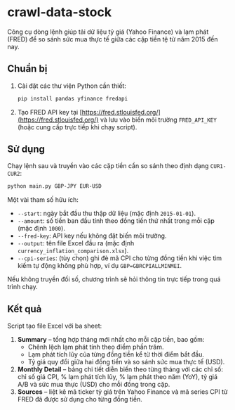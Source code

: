 # crawl-data-stock

Công cụ dòng lệnh giúp tải dữ liệu tỷ giá (Yahoo Finance) và lạm phát (FRED)
để so sánh sức mua thực tế giữa các cặp tiền tệ từ năm 2015 đến nay.

## Chuẩn bị

1. Cài đặt các thư viện Python cần thiết:
   ```bash
   pip install pandas yfinance fredapi
   ```
2. Tạo FRED API key tại [https://fred.stlouisfed.org/](https://fred.stlouisfed.org/)
   và lưu vào biến môi trường `FRED_API_KEY` (hoặc cung cấp trực tiếp khi chạy script).

## Sử dụng

Chạy lệnh sau và truyền vào các cặp tiền cần so sánh theo định dạng `CUR1-CUR2`:

```bash
python main.py GBP-JPY EUR-USD
```

Một vài tham số hữu ích:

- `--start`: ngày bắt đầu thu thập dữ liệu (mặc định `2015-01-01`).
- `--amount`: số tiền ban đầu tính theo đồng tiền thứ nhất trong mỗi cặp (mặc định `1000`).
- `--fred-key`: API key nếu không đặt biến môi trường.
- `--output`: tên file Excel đầu ra (mặc định `currency_inflation_comparison.xlsx`).
- `--cpi-series`: (tùy chọn) ghi đè mã CPI cho từng đồng tiền khi việc tìm kiếm tự động không phù hợp, ví dụ `GBP=GBRCPIALLMINMEI`.

Nếu không truyền đối số, chương trình sẽ hỏi thông tin trực tiếp trong quá trình chạy.

## Kết quả

Script tạo file Excel với ba sheet:

1. **Summary** – tổng hợp tháng mới nhất cho mỗi cặp tiền, bao gồm:
   - Chênh lệch lạm phát tính theo điểm phần trăm.
   - Lạm phát tích lũy của từng đồng tiền kể từ thời điểm bắt đầu.
   - Tỷ giá quy đổi giữa hai đồng tiền và so sánh sức mua thực tế (USD).
2. **Monthly Detail** – bảng chi tiết diễn biến theo từng tháng với các
   chỉ số: chỉ số giá CPI, % lạm phát tích lũy, % lạm phát theo năm (YoY),
   tỷ giá A/B và sức mua thực (USD) cho mỗi đồng trong cặp.
3. **Sources** – liệt kê mã ticker tỷ giá trên Yahoo Finance và mã series CPI
   từ FRED đã được sử dụng cho từng đồng tiền.
